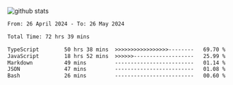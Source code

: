 
![github stats](https://github-readme-stats.vercel.app/api?username=realmahd1&show_icons=true&theme=codeSTACKr&hide_rank=true&count_private=true)

<!--START_SECTION:waka-->

```txt
From: 26 April 2024 - To: 26 May 2024

Total Time: 72 hrs 39 mins

TypeScript        50 hrs 38 mins  >>>>>>>>>>>>>>>>>--------   69.70 %
JavaScript        18 hrs 52 mins  >>>>>>-------------------   25.99 %
Markdown          49 mins         -------------------------   01.14 %
JSON              47 mins         -------------------------   01.08 %
Bash              26 mins         -------------------------   00.60 %
```

<!--END_SECTION:waka-->
